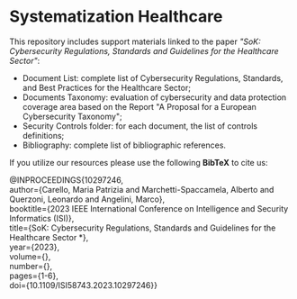 # Systematization Healthcare
This repository includes support materials linked to the paper <i>"SoK: Cybersecurity Regulations, Standards and Guidelines for the Healthcare Sector"</i>:
<ul>
<li> Document List: complete list of Cybersecurity Regulations, Standards, and Best Practices for the Healthcare Sector;</li>
<li> Documents Taxonomy: evaluation of cybersecurity and data protection coverage area based on the Report "A Proposal for a European Cybersecurity Taxonomy";</li>
<li> Security Controls folder: for each document, the list of controls definitions;</li>
<li> Bibliography: complete list of bibliographic references. </li>
</ul>

If you utilize our resources please use the following <b>BibTeX</b> to cite us:
<p>
@INPROCEEDINGS{10297246,<br>
  author={Carello, Maria Patrizia and Marchetti-Spaccamela, Alberto and Querzoni, Leonardo and Angelini, Marco},<br>
  booktitle={2023 IEEE International Conference on Intelligence and Security Informatics (ISI)}, <br>
  title={SoK: Cybersecurity Regulations, Standards and Guidelines for the Healthcare Sector *}, <br>
  year={2023},<br>
  volume={},<br>
  number={},<br>
  pages={1-6},<br>
  doi={10.1109/ISI58743.2023.10297246}}
</p>
   

